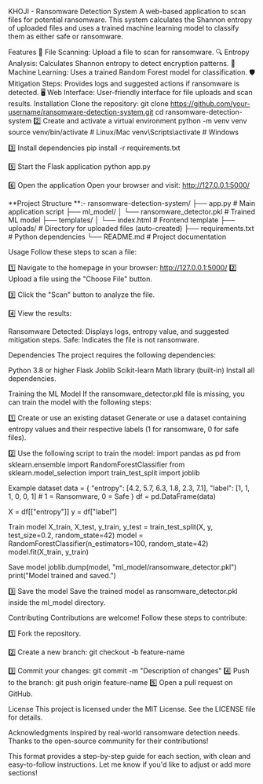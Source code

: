 KHOJI - Ransomware Detection System
A web-based application to scan files for potential ransomware. This system calculates the Shannon entropy of uploaded files and uses a trained machine learning model to classify them as either safe or ransomware.

Features
📂 File Scanning: Upload a file to scan for ransomware.
🔍 Entropy Analysis: Calculates Shannon entropy to detect encryption patterns.
🤖 Machine Learning: Uses a trained Random Forest model for classification.
🛡️ Mitigation Steps: Provides logs and suggested actions if ransomware is detected.
🖥️ Web Interface: User-friendly interface for file uploads and scan results.
Installation
Clone the repository:
git clone https://github.com/your-username/ransomware-detection-system.git
cd ransomware-detection-system
2️⃣ Create and activate a virtual environment python -m venv venv source venv/bin/activate # Linux/Mac venv\Scripts\activate # Windows

3️⃣ Install dependencies pip install -r requirements.txt

5️⃣ Start the Flask application python app.py

6️⃣ Open the application Open your browser and visit: http://127.0.0.1:5000/

**Project Structure **:- ransomware-detection-system/ ├── app.py # Main application script ├── ml_model/ │ └── ransomware_detector.pkl # Trained ML model ├── templates/ │ └── index.html # Frontend template ├── uploads/ # Directory for uploaded files (auto-created) ├── requirements.txt # Python dependencies └── README.md # Project documentation

Usage Follow these steps to scan a file:

1️⃣ Navigate to the homepage in your browser: http://127.0.0.1:5000/ 2️⃣ Upload a file using the "Choose File" button.

3️⃣ Click the "Scan" button to analyze the file.

4️⃣ View the results:

Ransomware Detected: Displays logs, entropy value, and suggested mitigation steps. Safe: Indicates the file is not ransomware.

Dependencies The project requires the following dependencies:

Python 3.8 or higher Flask Joblib Scikit-learn Math library (built-in) Install all dependencies.

Training the ML Model If the ransomware_detector.pkl file is missing, you can train the model with the following steps:

1️⃣ Create or use an existing dataset Generate or use a dataset containing entropy values and their respective labels (1 for ransomware, 0 for safe files).

2️⃣ Use the following script to train the model: import pandas as pd from sklearn.ensemble import RandomForestClassifier from sklearn.model_selection import train_test_split import joblib

Example dataset
data = { "entropy": [4.2, 5.7, 6.3, 1.8, 2.3, 7.1], "label": [1, 1, 1, 0, 0, 1] # 1 = Ransomware, 0 = Safe } df = pd.DataFrame(data)

X = df[["entropy"]] y = df["label"]

Train model
X_train, X_test, y_train, y_test = train_test_split(X, y, test_size=0.2, random_state=42) model = RandomForestClassifier(n_estimators=100, random_state=42) model.fit(X_train, y_train)

Save model
joblib.dump(model, "ml_model/ransomware_detector.pkl") print("Model trained and saved.")

3️⃣ Save the model Save the trained model as ransomware_detector.pkl inside the ml_model directory.

Contributing Contributions are welcome! Follow these steps to contribute:

1️⃣ Fork the repository.

2️⃣ Create a new branch: git checkout -b feature-name

3️⃣ Commit your changes: git commit -m "Description of changes" 4️⃣ Push to the branch: git push origin feature-name 5️⃣ Open a pull request on GitHub.

License This project is licensed under the MIT License. See the LICENSE file for details.

Acknowledgments Inspired by real-world ransomware detection needs. Thanks to the open-source community for their contributions!

This format provides a step-by-step guide for each section, with clean and easy-to-follow instructions. Let me know if you'd like to adjust or add more sections!
